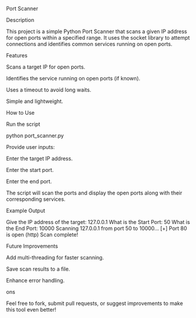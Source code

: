Port Scanner

Description

This project is a simple Python Port Scanner that scans a given IP address for open ports within a specified range. It uses the socket library to attempt connections and identifies common services running on open ports.

Features

Scans a target IP for open ports.

Identifies the service running on open ports (if known).

Uses a timeout to avoid long waits.

Simple and lightweight.

How to Use

Run the script

python port_scanner.py

Provide user inputs:

Enter the target IP address.

Enter the start port.

Enter the end port.

The script will scan the ports and display the open ports along with their corresponding services.

Example Output

Give the IP address of the target:
127.0.0.1
What is the Start Port:
50
What is the End Port:
10000
Scanning 127.0.0.1 from port 50 to 10000...
[+] Port 80 is open (http)
Scan complete!

Future Improvements

Add multi-threading for faster scanning.

Save scan results to a file.

Enhance error handling.

ons

Feel free to fork, submit pull requests, or suggest improvements to make this tool even better!

